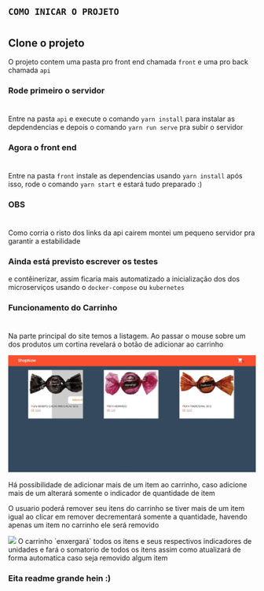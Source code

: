 



## `COMO INICAR O PROJETO`
#
## Clone o projeto 
O projeto contem uma pasta pro front end
chamada `front` e uma pro back chamada `api`


### Rode primeiro o servidor
#
 Entre na pasta `api` e execute o comando
 `yarn install` para instalar as depdendencias
 e depois o comando `yarn run serve`
 pra subir o servidor
 
### Agora o front end
#
Entre na pasta `front` instale as dependencias usando
`yarn install` após isso, rode o comando `yarn start`
e estará tudo preparado :)

### OBS 
#
Como corria o risto dos links da api cairem montei um pequeno servidor pra garantir a estabilidade

### Ainda está previsto escrever os testes
e contêinerizar, assim ficaria mais automatizado
a inicialização dos dos microserviços usando o `docker-compose` ou `kubernetes`

### Funcionamento do Carrinho
#
Na parte principal do site temos a listagem.
Ao passar o mouse sobre um dos produtos um cortina 
revelará o botão de adicionar ao carrinho

<img src='public/home.gif' width="700" >


Há possibilidade de adicionar mais de um item ao carrinho, caso adicione mais de um alterará somente
o indicador de quantidade de item 

O usuario poderá remover seu itens do carrinho
se tiver mais de um item igual ao clicar em remover 
decrementará somente a quantidade, havendo apenas um item no carrinho ele será removido

<img src='public/cart.gif' width="700" >
O carrinho `enxergará` todos os itens e seus respectivos indicadores de unidades e fará o somatorio de todos os itens assim como atualizará de forma automatica caso seja removido algum item

### Eita readme grande hein      :)